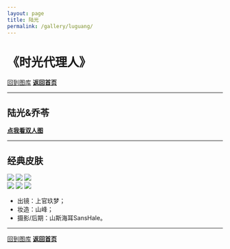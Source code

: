 ```yaml
---
layout: page
title: 陆光
permalink: /gallery/luguang/
---
```


<haed>
    <link rel="stylesheet" href="../../css/gallery.css">
</haed>

# 《时光代理人》

[回到图库](../)
[**返回首页**](https://www.jumern.com/)

---

## 陆光&乔苓

[**点我看双人图**](./qiaoling)

---

## 经典皮肤

<div class="vertical">
    <img src="https://image.jumern.com/cosplay/luguang-001.jpg" />
    <img src="https://image.jumern.com/cosplay/luguang-005.jpg" />
    <img src="https://image.jumern.com/cosplay/luguang-006.jpg" />
</div>

<div class="horizontal">
    <img src="https://image.jumern.com/cosplay/luguang-002.jpg" />
    <img src="https://image.jumern.com/cosplay/luguang-003.jpg" />
    <img src="https://image.jumern.com/cosplay/luguang-004.jpg" />
</div>

- 出镜：上官玖梦；
- 妆造：山峰；
- 摄影/后期：山斯海耳SansHale。

---

[回到图库](../)
[**返回首页**](https://www.jumern.com/)